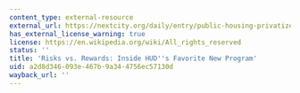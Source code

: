 ```yaml
---
content_type: external-resource
external_url: https://nextcity.org/daily/entry/public-housing-privatized-hud-rad-section-8
has_external_license_warning: true
license: https://en.wikipedia.org/wiki/All_rights_reserved
status: ''
title: 'Risks vs. Rewards: Inside HUD''s Favorite New Program'
uid: a2d8d346-093e-467b-9a34-4756ec57130d
wayback_url: ''
---
```

